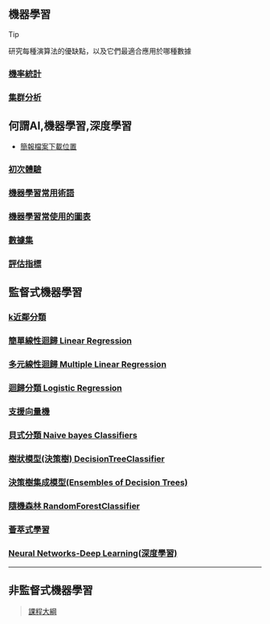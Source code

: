 ## 機器學習
> [!TIP]
> 研究每種演算法的優缺點，以及它們最適合應用於哪種數據

### [機率統計](./機率統計)
### [集群分析](./集群分析)

## 何謂AI,機器學習,深度學習

- [簡報檔案下載位置](./簡報圖片)

### [初次體驗](./基本package/README.ipynb)

### [機器學習常用術語](./名詞解釋)

### [機器學習常使用的圖表](./機器學習常使用的圖表)

### [數據集](./使用數據)

### [評估指標](./評估指標)

## 監督式機器學習

### [k近鄰分類](./k近鄰分類)

### [簡單線性迴歸 Linear Regression](./簡單線性迴歸)

### [多元線性迴歸 Multiple Linear Regression](./多元線性迴歸)

### [迴歸分類 Logistic Regression](./邏輯迴歸)

### [支援向量機](./支援向量機)

### [貝式分類 Naive bayes Classifiers](./貝氏分類)

### [樹狀模型(決策樹) DecisionTreeClassifier](./樹狀模型)

### [決策樹集成模型(Ensembles of Decision Trees)]()

### [隨機森林 RandomForestClassifier](./隨機森林)

### [薈萃式學習](./薈萃式學習)

### [Neural Networks-Deep Learning(深度學習)](./深度學習/README6.ipynb)

---

## 非監督式機器學習


> [課程大綱](./課程)
